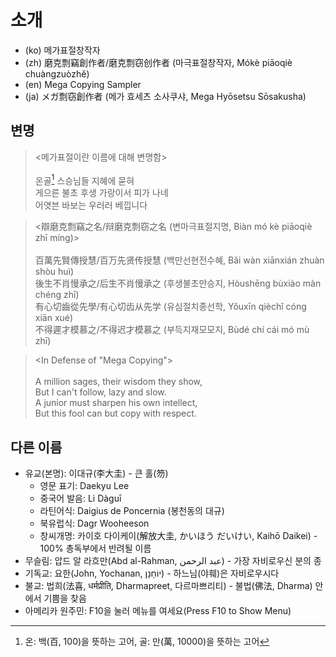 # 소개

* (ko) 메가표절창작자
* (zh) 磨克剽竊創作者/磨克剽窃创作者 (마극표절창작자, Mókè piāoqiè chuàngzuòzhě)
* (en) Mega Copying Sampler
* (ja) メガ剽窃創作者 (메가 효세츠 소사쿠샤, Mega Hyōsetsu Sōsakusha)

## 변명

> \<메가표절이란 이름에 대해 변명함> \
>  \
> 온골[^K1] 스승님들 지혜에 묻혀 \
> 게으른 불초 후생 가랑이서 피가 나네 \
> 어엿븐 바보는 우러러 베낍니다

[^K1]: 온: 백(百, 100)을 뜻하는 고어, 골: 만(萬, 10000)을 뜻하는 고어

> \<辯磨克剽竊之名/辩磨克剽窃之名 (변마극표절지명, Biàn mó kè piāoqiè zhī míng)> \
>  \
> 百萬先賢傳授慧/百万先贤传授慧 (백만선현전수혜, Bǎi wàn xiānxián zhuàn shòu huì) \
> 後生不肖慢承之/后生不肖慢承之 (후생불초만승지, Hòushēng bùxiào màn chéng zhī) \
> 有心切齒從先學/有心切齿从先学 (유심절치종선학, Yǒuxīn qièchǐ cóng xiān xué) \
> 不得遲才模慕之/不得迟才模慕之 (부득지재모모지, Bùdé chí cái mó mù zhī)

> \<In Defense of "Mega Copying"> \
>  \
> A million sages, their wisdom they show, \
> But I can't follow, lazy and slow. \
> A junior must sharpen his own intellect, \
> But this fool can but copy with respect.

## 다른 이름

* 유교(본명): 이대규(李大圭) - 큰 홀(笏)
	* 영문 표기: Daekyu Lee
	* 중국어 발음: Li Dàguī
	* 라틴어식: Daigius de Poncernia (봉천동의 대규)
	* 북유럽식: Dagr Wooheeson
	* 창씨개명: 카이호 다이케이(解放大圭, かいほう だいけい, Kaihō Daikei) - 100% 총독부에서 반려될 이름
* 무슬림: 압드 알 라흐만(Abd al-Rahman, عبد الرحمن) - 가장 자비로우신 분의 종
* 기독교: 요한(John, Yochanan, יוֹחָנָן) - 하느님(야훼)은 자비로우시다
* 불교: 법희(法喜, धर्मप्रीति, Dharmapreet, 다르마쁘리티) - 불법(佛法, Dharma) 안에서 기쁨을 찾음
* 아메리카 원주민: F10을 눌러 메뉴를 여세요(Press F10 to Show Menu)
